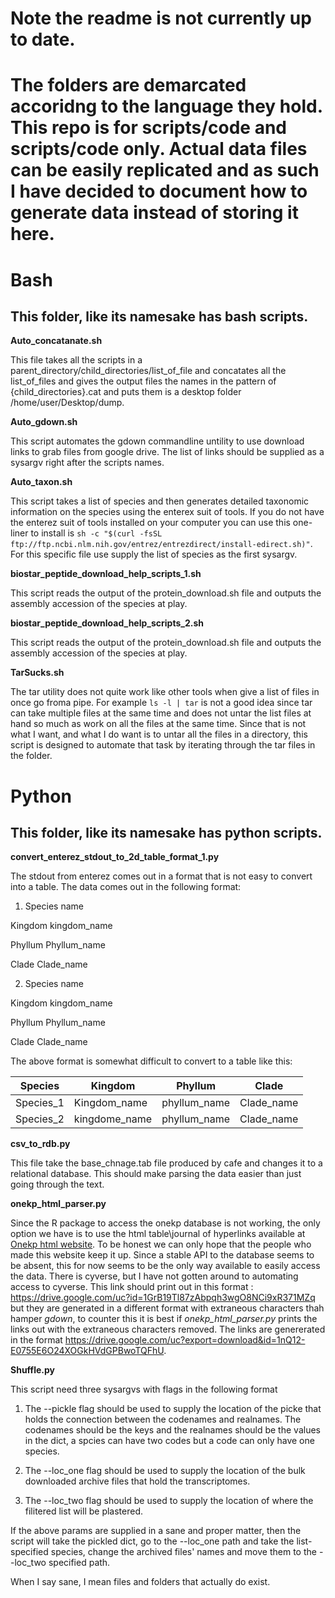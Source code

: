 # Note the readme is not currently up to date.

# The folders are demarcated accoridng to the language they hold. This repo is for scripts/code and scripts/code only. Actual data files can be easily replicated and as such I have decided to document how to generate data instead of storing it here. 

# Bash

## This folder, like its namesake has bash scripts.

**Auto_concatanate.sh**

This file takes all the scripts in a parent_directory/child_directories/list_of_file and concatates all the list_of_files and gives the output files the names in the pattern of {child_directories}.cat and puts them is a desktop folder /home/user/Desktop/dump.

**Auto_gdown.sh**

This script automates the gdown commandline untility to use download links to grab files from google drive. The list of links should be supplied as a sysargv right after the scripts names.

**Auto_taxon.sh**

This script takes a list of species and then generates detailed taxonomic information on the species using the enterex suit of tools. If you do not have the enterez suit of tools installed on your computer you can use this one-liner to install is `sh -c "$(curl -fsSL ftp://ftp.ncbi.nlm.nih.gov/entrez/entrezdirect/install-edirect.sh)"`. For this specific file use supply the list of species as the first sysargv.

**biostar_peptide_download_help_scripts_1.sh**

This script reads the output of the protein_download.sh file and outputs the assembly accession of the species at play.

**biostar_peptide_download_help_scripts_2.sh**

This script reads the output of the protein_download.sh file and outputs the assembly accession of the species at play.

**TarSucks.sh**

The tar utility does not quite work like other tools when give a list of files in once go froma pipe. For example `ls -l | tar` is not a good idea since tar can take multiple files at the same time and does not untar the list files at hand so much as work on all the files at the same time. Since that is not what I want, and what I do want is to untar all the files in a directory, this script is designed to automate that task by iterating through the tar files in the folder.

# Python

## This folder, like its namesake has python scripts.

**convert_enterez_stdout_to_2d_table_format_1.py**

The stdout from enterez comes out in a format that is not easy to convert into a table. The data comes out in the following format:

1. Species name

Kingdom kingdom_name

Phyllum Phyllum_name

Clade Clade_name

2. Species name

Kingdom kingdom_name

Phyllum Phyllum_name

Clade Clade_name

The above format is somewhat difficult to convert to a table like this:

| Species      | Kingdom |Phyllum|Clade|
| ----------- | ----------- |-----|------|
| Species_1      | Kingdom_name       |phyllum_name|Clade_name|
| Species_2   | kingdome_name        |phyllum_name|Clade_name|

**csv_to_rdb.py**

This file take the base_chnage.tab file produced by cafe and changes it to a relational database. This should make parsing the data easier than just going through the text.

**onekp_html_parser.py**

Since the R package to access the onekp database is not working, the only option we have is to use the html table\journal of hyperlinks available at [Onekp html website](http://www.onekp.com/public_data.html). To be honest we can only hope that the people who made this website keep it up. Since a stable API to the database seems to be absent, this for now seems to be the only way available to easily access the data. There is cyverse, but I have not gotten around to automating access to cyverse. This link should print out in this format : https://drive.google.com/uc?id=1GrB19Tl87zAbpqh3wgO8NCi9xR371MZq but they are generated in a different format with extraneous characters thah hamper *gdown*, to counter this it is best if *onekp_html_parser.py* prints the links out with the extraneous characters removed. The links are genererated in the format https://drive.google.com/uc?export=download&id=1nQ12-E0755E6O24XOGkHVdGPBwoTQFhU.

**Shuffle.py**

This script need three sysargvs with flags in the following format

1. The --pickle flag should be used to supply the location of the picke that holds the connection between the codenames and realnames. The codenames should be the keys and the realnames should be the values in the dict, a spcies can have two codes but a code can only have one species.

2. The --loc_one flag should be used to supply the location of the bulk downloaded archive files that hold the transcriptomes. 

3. The --loc_two flag should be used to supply the location of where the filitered list will be plastered.

If the above params are supplied in a sane and proper matter, then the script will take the pickled dict, go to the --loc_one path and take the list-specified species, change the archived files' names and move them to the --loc_two specified path.

When I say sane, I mean files and folders that actually do exist.